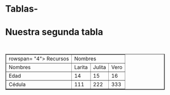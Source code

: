 # Tablas-
<html>
<head> 
<title> Segunda tabla </title>
</head> 
<body> 
<h1> Nuestra segunda tabla </h1> 
</br> 
<table border = "2"> 
<tr> 
  <td> rowspan= "4"> Recursos</td><td colspan= "4"> Nombres</td>
  </tr>
  <tr>
    <td>Nombres</td><td>Larita</td><td>Julita</td><td>Vero</td>
</tr> 
  <tr>
    <td>Edad</td><td>14</td><td>15</td><td>16</td>
</tr> 
<tr> 
<td>Cédula</td><td>111</td><td>222</td><td>333</td>
</tr>
</table> 
</body> 
</html> 
